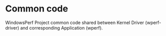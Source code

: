# Common code

WindowsPerf Project common code shared between Kernel Driver (wperf-driver) and corresponding Application (wperf).
